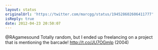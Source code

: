 ```yaml
---
layout: status
originalUrl: 'https://twitter.com/marcgg/status/194528602606411777'
isReply: true
date: 2012-04-23 20:50:07
---
```


@RAgamesound Totally random, but I ended up freelancing on a project that is mentioning the barcade! http://t.co/JU7OGmlp (2004)
